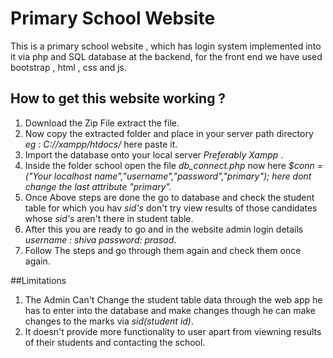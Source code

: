 # Primary School Website

This is a primary school website , which has login system implemented into it via php and SQL database at the backend, for the front end we have used bootstrap , html , css and js.

## How to get this website working ?
 
1. Download the Zip File extract the file. 
2. Now copy the extracted folder and place in your server path directory *eg : C://xampp/htdocs/* here paste it.
3. Import the database onto your local server *Preferably Xampp* .
4. Inside the folder school open the file *db_connect.php* now here *$conn = ("Your localhost name","username","password","primary"); here dont change the last attribute "primary".*
5. Once Above steps are done the go to database and check the student table for which you hav *sid's* don't try view results of those candidates whose *sid's* aren't there in student table.
6. After this you are ready to go and in the website admin login details *username : shiva password: prasad*.
7. Follow The steps and go through them again and check them once again.

##Limitations 

1. The Admin Can't Change the student table data through the web app he has to enter into the database and make changes though he can make changes to the marks via *sid(student id)*.
2. It doesn't provide more functionality to user apart from viewning results of their students and contacting the school.

